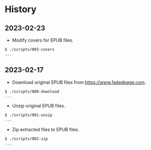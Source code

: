 # History

## 2023-02-23

* Modify covers for EPUB files.

```bash
$ ./scripts/003-covers
...
```

## 2023-02-17

* Download original EPUB files from https://www.fadedpage.com.

```bash
$ ./scripts/000-download
...
```

* Unzip original EPUB files.

```bash
$ ./scripts/001-unzip
...
```

* Zip extracted files to EPUB files.

```bash
$ ./scripts/002-zip
...
```

